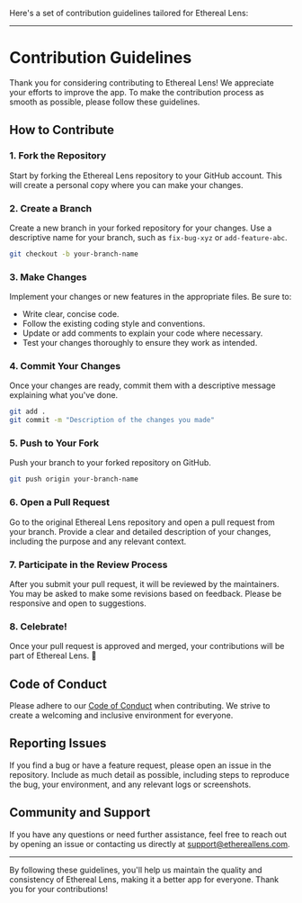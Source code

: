 Here's a set of contribution guidelines tailored for Ethereal Lens:

---

# Contribution Guidelines

Thank you for considering contributing to Ethereal Lens! We appreciate your efforts to improve the app. To make the contribution process as smooth as possible, please follow these guidelines.

## How to Contribute

### 1. Fork the Repository

Start by forking the Ethereal Lens repository to your GitHub account. This will create a personal copy where you can make your changes.

### 2. Create a Branch

Create a new branch in your forked repository for your changes. Use a descriptive name for your branch, such as `fix-bug-xyz` or `add-feature-abc`.

```bash
git checkout -b your-branch-name
```

### 3. Make Changes

Implement your changes or new features in the appropriate files. Be sure to:

- Write clear, concise code.
- Follow the existing coding style and conventions.
- Update or add comments to explain your code where necessary.
- Test your changes thoroughly to ensure they work as intended.

### 4. Commit Your Changes

Once your changes are ready, commit them with a descriptive message explaining what you've done.

```bash
git add .
git commit -m "Description of the changes you made"
```

### 5. Push to Your Fork

Push your branch to your forked repository on GitHub.

```bash
git push origin your-branch-name
```

### 6. Open a Pull Request

Go to the original Ethereal Lens repository and open a pull request from your branch. Provide a clear and detailed description of your changes, including the purpose and any relevant context.

### 7. Participate in the Review Process

After you submit your pull request, it will be reviewed by the maintainers. You may be asked to make some revisions based on feedback. Please be responsive and open to suggestions.

### 8. Celebrate!

Once your pull request is approved and merged, your contributions will be part of Ethereal Lens. 🎉

## Code of Conduct

Please adhere to our [Code of Conduct](CODE_OF_CONDUCT.md) when contributing. We strive to create a welcoming and inclusive environment for everyone.

## Reporting Issues

If you find a bug or have a feature request, please open an issue in the repository. Include as much detail as possible, including steps to reproduce the bug, your environment, and any relevant logs or screenshots.

## Community and Support

If you have any questions or need further assistance, feel free to reach out by opening an issue or contacting us directly at support@ethereallens.com.

---

By following these guidelines, you'll help us maintain the quality and consistency of Ethereal Lens, making it a better app for everyone. Thank you for your contributions!
